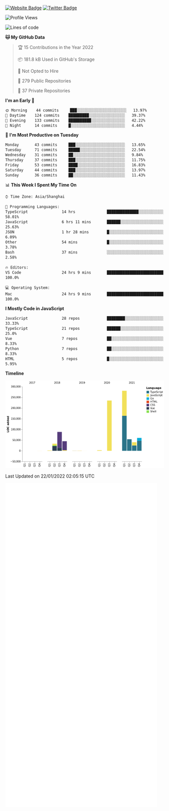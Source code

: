 [![Website Badge](https://img.shields.io/badge/-caos.me-444444?style=flat&logo=Google-Chrome&logoColor=f2f2f2&link=https://caos.me)](https://caos.me)
[![Twitter Badge](https://img.shields.io/badge/-@caosbad-1da1f2?style=flat&labelColor=1ca0f1&logo=twitter&logoColor=white&link=https://twitter.com/caosbad)](https://twitter.com/caosbad)



<!--START_SECTION:waka-->
![Profile Views](http://img.shields.io/badge/Profile%20Views-2-blue)

![Lines of code](https://img.shields.io/badge/From%20Hello%20World%20I%27ve%20Written-843%20Thousand%20lines%20of%20code-blue)

**🐱 My GitHub Data** 

> 🏆 15 Contributions in the Year 2022
 > 
> 📦 181.8 kB Used in GitHub's Storage 
 > 
> 🚫 Not Opted to Hire
 > 
> 📜 279 Public Repositories 
 > 
> 🔑 37 Private Repositories  
 > 
**I'm an Early 🐤** 

```text
🌞 Morning    44 commits     ███░░░░░░░░░░░░░░░░░░░░░░   13.97% 
🌆 Daytime    124 commits    █████████░░░░░░░░░░░░░░░░   39.37% 
🌃 Evening    133 commits    ██████████░░░░░░░░░░░░░░░   42.22% 
🌙 Night      14 commits     █░░░░░░░░░░░░░░░░░░░░░░░░   4.44%

```
📅 **I'm Most Productive on Tuesday** 

```text
Monday       43 commits     ███░░░░░░░░░░░░░░░░░░░░░░   13.65% 
Tuesday      71 commits     █████░░░░░░░░░░░░░░░░░░░░   22.54% 
Wednesday    31 commits     ██░░░░░░░░░░░░░░░░░░░░░░░   9.84% 
Thursday     37 commits     ███░░░░░░░░░░░░░░░░░░░░░░   11.75% 
Friday       53 commits     ████░░░░░░░░░░░░░░░░░░░░░   16.83% 
Saturday     44 commits     ███░░░░░░░░░░░░░░░░░░░░░░   13.97% 
Sunday       36 commits     ██░░░░░░░░░░░░░░░░░░░░░░░   11.43%

```


📊 **This Week I Spent My Time On** 

```text
⌚︎ Time Zone: Asia/Shanghai

💬 Programming Languages: 
TypeScript               14 hrs              ██████████████░░░░░░░░░░░   58.01% 
JavaScript               6 hrs 11 mins       ██████░░░░░░░░░░░░░░░░░░░   25.63% 
JSON                     1 hr 28 mins        █░░░░░░░░░░░░░░░░░░░░░░░░   6.09% 
Other                    54 mins             █░░░░░░░░░░░░░░░░░░░░░░░░   3.78% 
Bash                     37 mins             ░░░░░░░░░░░░░░░░░░░░░░░░░   2.58%

🔥 Editors: 
VS Code                  24 hrs 9 mins       █████████████████████████   100.0%

💻 Operating System: 
Mac                      24 hrs 9 mins       █████████████████████████   100.0%

```

**I Mostly Code in JavaScript** 

```text
JavaScript               28 repos            ████████░░░░░░░░░░░░░░░░░   33.33% 
TypeScript               21 repos            ██████░░░░░░░░░░░░░░░░░░░   25.0% 
Vue                      7 repos             ██░░░░░░░░░░░░░░░░░░░░░░░   8.33% 
Python                   7 repos             ██░░░░░░░░░░░░░░░░░░░░░░░   8.33% 
HTML                     5 repos             █░░░░░░░░░░░░░░░░░░░░░░░░   5.95%

```


**Timeline**

![Chart not found](https://raw.githubusercontent.com/caosbad/caosbad/master/charts/bar_graph.png) 


 Last Updated on 22/01/2022 02:05:15 UTC
<!--END_SECTION:waka-->


![Metrics](https://github.com/caosbad/CaosBad/blob/master/github-metrics.svg)
